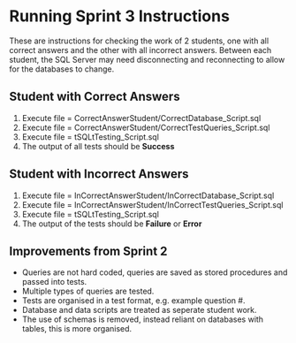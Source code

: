 # Running Sprint 3 Instructions
These are instructions for checking the work of 2 students, one with all correct answers and the other with all incorrect answers. Between each student, the SQL Server may need disconnecting and reconnecting to allow for the databases to change.

## Student with Correct Answers
1. Execute file = CorrectAnswerStudent/CorrectDatabase_Script.sql
2. Execute file = CorrectAnswerStudent/CorrectTestQueries_Script.sql
3. Execute file = tSQLtTesting_Script.sql
4. The output of all tests should be **Success**

## Student with Incorrect Answers
1. Execute file = InCorrectAnswerStudent/InCorrectDatabase_Script.sql
2. Execute file = InCorrectAnswerStudent/InCorrectTestQueries_Script.sql
3. Execute file = tSQLtTesting_Script.sql
4. The output of the tests should be **Failure** or **Error**

## Improvements from Sprint 2
- Queries are not hard coded, queries are saved as stored procedures and passed into tests.
- Multiple types of queries are tested.
- Tests are organised in a test format, e.g. example question #.
- Database and data scripts are treated as seperate student work.
- The use of schemas is removed, instead reliant on databases with tables, this is more organised.
